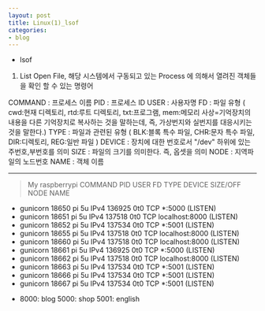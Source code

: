 ```yaml
---
layout: post
title: Linux(1)_lsof
categories:
- blog
---
```

* lsof

1. List Open File, 해당 시스템에서 구동되고 있는 Process 에 의해서 열려진 객체들을 확인 할 수 있는 명령어

COMMAND : 프로세스 이름
PID : 프로세스 ID
USER : 사용자명
FD : 파일 유형 ( cwd:현재 디렉토리, rtd:루트 디렉토리, txt:프로그램, mem:메모리 사상=기억장치의 내용을 다른 기억장치로 복사하는 것을 말하는데, 즉, 가상번지와 실번지를 대응시키는 것을 말한다.)
TYPE : 파일과 관련된 유형 ( BLK:블록 특수 파일, CHR:문자 특수 파일, DIR:디렉토리, REG:일반 파일 )
DEVICE : 장치에 대한 번호로서 "/dev" 하위에 있는 주번호,부번호를 의미
SIZE : 파일의 크기를 의미한다. 즉, 옵셋을 의미
NODE : 지역파일의 노드번호
NAME : 객체 이름

---
> My raspberrypi
 COMMAND    PID USER   FD   TYPE DEVICE SIZE/OFF NODE NAME
 - gunicorn 18650   pi    5u  IPv4 136925      0t0  TCP *:5000 (LISTEN)
 - gunicorn 18651   pi    5u  IPv4 137518      0t0  TCP localhost:8000 (LISTEN)
 - gunicorn 18652   pi    5u  IPv4 137534      0t0  TCP *:5001 (LISTEN)
 - gunicorn 18655   pi    5u  IPv4 137518      0t0  TCP localhost:8000 (LISTEN)
 - gunicorn 18660   pi    5u  IPv4 137518      0t0  TCP localhost:8000 (LISTEN)
 - gunicorn 18661   pi    5u  IPv4 136925      0t0  TCP *:5000 (LISTEN)
 - gunicorn 18662   pi    5u  IPv4 137518      0t0  TCP localhost:8000 (LISTEN)
 - gunicorn 18663   pi    5u  IPv4 137534      0t0  TCP *:5001 (LISTEN)
 - gunicorn 18666   pi    5u  IPv4 137534      0t0  TCP *:5001 (LISTEN)
 - gunicorn 18667   pi    5u  IPv4 137534      0t0  TCP *:5001 (LISTEN)
* 8000: blog 5000: shop 5001: english

